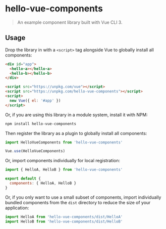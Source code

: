 # hello-vue-components

> An example component library built with Vue CLI 3.

## Usage

Drop the library in with a `<script>` tag alongside Vue to globally install all components:

```html
<div id="app">
  <hello-a></hello-a>
  <hello-b></hello-b>
</div>

<script src="https://unpkg.com/vue"></script>
<script src="https://unpkg.com/hello-vue-components"></script>
<script>
  new Vue({ el: '#app' })
</script>
```

Or, if you are using this library in a module system, install it with NPM:

```bash
npm install hello-vue-components
```

Then register the library as a plugin to globally install all components:

```js
import HelloVueComponents from 'hello-vue-components'

Vue.use(HelloVueComponents)
```

Or, import components individually for local registration:

```js
import { HelloA, HelloB } from 'hello-vue-components'

export default {
  components: { HelloA, HelloB }
}
```

Or, if you only want to use a small subset of components, import individually bundled components from the `dist` directory to reduce the size of your application:

```js
import HelloA from 'hello-vue-components/dist/HelloA'
import HelloB from 'hello-vue-components/dist/HelloB'
```
